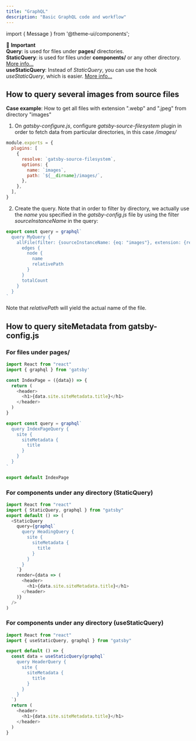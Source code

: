 ```yaml
---
title: "GraphQL"
description: "Basic GraphQL code and workflow"
---
```


import { Message } from '@theme-ui/components';

<Message variant='important'>
  🔔️ <b>Important</b> <br/>
  <b>Query</b>: is used for files under <b>pages/</b> directories.<br/>
  <b>StaticQuery</b>: is used for files under <b>components/</b> or any other directory. <a href="https://www.gatsbyjs.org/docs/static-query/" target="_blank" rel="noopener">More info...</a><br/>
  <b>useStaticQuery</b>: Instead of <i>StaticQuery</i>, you can use the hook <i>useStaticQuery</i>, which is easier. <a href="https://www.gatsbyjs.org/docs/use-static-query/" target="_blank" rel="noopener">More info...</a>
</Message>

## How to query several images from source files

**Case example**: How to get all files with extension ".webp" and ".jpeg" from directory "images"

1. On *gatsby-configure.js*, configure *gatsby-source-filesystem* plugin in order to fetch data from particular directories, in this case */images/*

```js
module.exports = {
  plugins: [
    {
      resolve: `gatsby-source-filesystem`,
      options: {
        name: `images`,
        path: `${__dirname}/images/`,
      },
    },
  ],
}
```

2. Create the query. Note that in order to filter by directory, we actually use the *name* you specified in the *gatsby-config.js* file by using the filter *sourceInstanceName* in the query:
```js
export const query = graphql`
  query MyQuery {
    allFile(filter: {sourceInstanceName: {eq: "images"}, extension: {regex: "/(jpeg)|(webp)/"}}) {
      edges {
        node {
          name
          relativePath
        }
      }
      totalCount
    }
  }
`
```

Note that *relativePath* will yield the actual name of the file.


## How to query siteMetadata from gatsby-config.js

### For files under pages/

```js
import React from "react"
import { graphql } from 'gatsby'

const IndexPage = ({data}) => {
  return (
    <header>
      <h1>{data.site.siteMetadata.title}</h1>
    </header>
  )
}

export const query = graphql`
  query IndexPageQuery {
    site {
      siteMetadata {
        title
      }
    }
  }
`

export default IndexPage
```

### For components under any directory (StaticQuery)

```js
import React from "react"
import { StaticQuery, graphql } from "gatsby"
export default () => (
  <StaticQuery
    query={graphql`
      query HeadingQuery {
        site {
          siteMetadata {
            title
          }
        }
      }
    `}
    render={data => (
      <header>
        <h1>{data.site.siteMetadata.title}</h1>
      </header>
    )}
  />
)
```

### For components under any directory (useStaticQuery)

```js
import React from "react"
import { useStaticQuery, graphql } from "gatsby"

export default () => {
  const data = useStaticQuery(graphql`
    query HeaderQuery {
      site {
        siteMetadata {
          title
        }
      }
    }
  `)
  return (
    <header>
      <h1>{data.site.siteMetadata.title}</h1>
    </header>
  )
}
```